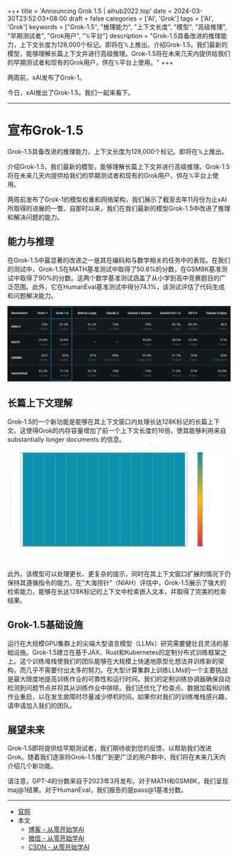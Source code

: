 +++
title = 'Announcing Grok 1.5 | aihub2022.top'
date = 2024-03-30T23:52:03+08:00
draft = false
categories = ['AI', 'Grok']
tags = ['AI', 'Grok']
keywords = ["Grok-1.5", "推理能力", "上下文长度", "模型", "高级推理", "早期测试者", "Grok用户", "𝕏平台"]
description = "Grok-1.5具备改进的推理能力，上下文长度为128,000个标记。即将在𝕏上推出。介绍Grok-1.5，我们最新的模型，能够理解长篇上下文并进行高级推理。Grok-1.5将在未来几天内提供给我们的早期测试者和现有的Grok用户，供在𝕏平台上使用。"
+++

两周前，xAI发布了Grok-1。

今日，xAI推出了Grok-1.5。我们一起来看下。

---

# 宣布Grok-1.5

Grok-1.5具备改进的推理能力，上下文长度为128,000个标记。即将在𝕏上推出。

介绍Grok-1.5，我们最新的模型，能够理解长篇上下文并进行高级推理。Grok-1.5将在未来几天内提供给我们的早期测试者和现有的Grok用户，供在𝕏平台上使用。

两周前发布了Grok-1的模型权重和网络架构，我们展示了截至去年11月份为止xAI所取得的进展的一瞥。自那时以来，我们在我们最新的模型Grok-1.5中改进了推理和解决问题的能力。

## 能力与推理

在Grok-1.5中最显著的改进之一是其在编码和与数学相关的任务中的表现。在我们的测试中，Grok-1.5在MATH基准测试中取得了50.6%的分数，在GSM8K基准测试中取得了90%的分数。这两个数学基准测试涵盖了从小学到高中竞赛题目的广泛范围。此外，它在HumanEval基准测试中得分74.1%，该测试评估了代码生成和问题解决能力。

![Benchmark](benchmark.png)

## 长篇上下文理解

Grok-1.5的一个新功能是能够在其上下文窗口内处理长达128K标记的长篇上下文。这使得Grok的内存容量增加了前一个上下文长度的16倍，使其能够利用来自 substantially longer documents 的信息。

![The image shows a graph that visualizes the model's ability to recall information from its context window. The x-axis is the length of the context window and the y-axis is the relative position of the fact to retrieve from the window. We use colors to mark the recall rate. The entire graph is green, which means the recall-rate is 100% for every context window and every placement of the fact to retrieve.](context.png)

此外，该模型可以处理更长、更复杂的提示，同时在其上下文窗口扩展的情况下仍保持其遵循指令的能力。在“大海捞针”（NIAH）评估中，Grok-1.5展示了强大的检索能力，能够在长达128K标记的上下文中检索嵌入文本，并取得了完美的检索结果。

## Grok-1.5基础设施

运行在大规模GPU集群上的尖端大型语言模型（LLMs）研究需要健壮且灵活的基础设施。Grok-1.5建立在基于JAX、Rust和Kubernetes的定制分布式训练框架之上。这个训练堆栈使我们的团队能够在大规模上快速地原型化想法并训练新的架构，而几乎不需要付出太多的努力。在大型计算集群上训练LLMs的一个主要挑战是最大限度地提高训练作业的可靠性和运行时间。我们的定制训练协调器确保自动检测到问题节点并将其从训练作业中排除。我们还优化了检查点、数据加载和训练作业重启，以在发生故障时尽量减少停机时间。如果你对我们的训练堆栈感兴趣，请申请加入我们的团队。

## 展望未来
Grok-1.5即将提供给早期测试者，我们期待收到您的反馈，以帮助我们改进Grok。随着我们逐渐将Grok-1.5推广到更广泛的用户群中，我们将在未来几天内介绍几个新功能。

请注意，GPT-4的分数来自于2023年3月发布。对于MATH和GSM8K，我们呈现maj@1结果。对于HumanEval，我们报告的是pass@1基准分数。

---

- [官网](https://x.ai/blog/grok-1.5)
- 本文
    - [博客 - 从零开始学AI](https://blog.aihub2022.top/post/announcing-grok-1.5/)
    - [微信 - 从零开始学AI](https://mp.weixin.qq.com/s?__biz=MzA3MDIyNTgzNA==&mid=2649976734&idx=1&sn=eceea19653fdc8e069bf37b3939f8b22&chksm=86c7d55bb1b05c4d6e490276237ba353512ff1d00a80694c42864a53d989200850f1d7677a53&token=449037386&lang=zh_CN#rd)
    - [CSDN - 从零开始学AI](https://blog.csdn.net/mahone3297/article/details/137208443)
